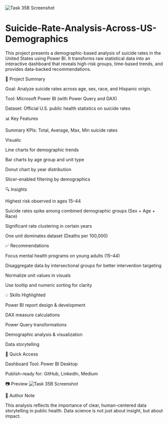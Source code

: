 ![Task 35B Screenshot](https://github.com/user-attachments/assets/27a9b8a5-661c-4ea8-b292-1843f6d9644c)
# Suicide-Rate-Analysis-Across-US-Demographics
This project presents a demographic-based analysis of suicide rates in the United States using Power BI. It transforms raw statistical data into an interactive dashboard that reveals high-risk groups, time-based trends, and provides data-backed recommendations.

📁 Project Summary

Goal: Analyze suicide rates across age, sex, race, and Hispanic origin.

Tool: Microsoft Power BI (with Power Query and DAX)

Dataset: Official U.S. public health statistics on suicide rates

📊 Key Features

Summary KPIs: Total, Average, Max, Min suicide rates

Visuals:

Line charts for demographic trends

Bar charts by age group and unit type

Donut chart by year distribution

Slicer-enabled filtering by demographics

🔍 Insights

Highest risk observed in ages 15–44

Suicide rates spike among combined demographic groups (Sex + Age + Race)

Significant rate clustering in certain years

One unit dominates dataset (Deaths per 100,000)

✅ Recommendations

Focus mental health programs on young adults (15–44)

Disaggregate data by intersectional groups for better intervention targeting

Normalize unit values in visuals

Use tooltip and numeric sorting for clarity

💡 Skills Highlighted

Power BI report design & development

DAX measure calculations

Power Query transformations

Demographic analysis & visualization

Data storytelling


📎 Quick Access

Dashboard Tool: Power BI Desktop

Publish-ready for: GitHub, LinkedIn, Medium

📷 Preview
![Task 35B Screenshot](https://github.com/user-attachments/assets/4c9adf0f-b0f1-41c8-abb1-f1c9d48e8dcb)

📌 Author Note

This analysis reflects the importance of clear, human-centered data storytelling in public health. Data science is not just about insight, but about impact.

